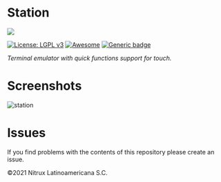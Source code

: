 # Station
![](https://mauikit.org/wp-content/uploads/2018/12/maui_project_logo.png)

[![License: LGPL v3](https://img.shields.io/badge/License-LGPL%20v3-blue.svg)](https://www.gnu.org/licenses/lgpl-3.0) [![Awesome](https://awesome.re/badge.svg)](https://awesome.re) [![Generic badge](https://img.shields.io/badge/OS-Linux-blue.svg)](https://shields.io/)

_Terminal emulator with quick functions support for touch._

# Screenshots

![station](https://user-images.githubusercontent.com/3053525/141740633-89ea1796-d18f-42aa-b3e2-8696df6b904d.png)

# Issues
If you find problems with the contents of this repository please create an issue.

©2021 Nitrux Latinoamericana S.C.
